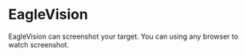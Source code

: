 # EagleVision
EagleVision can screenshot your target.
You can using any browser to watch screenshot.
